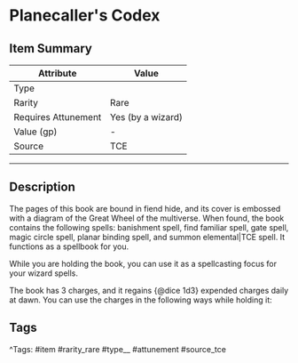 # Planecaller's Codex

## Item Summary

| Attribute            | Value                        |
|----------------------|------------------------------|
| Type                 |   |
| Rarity               | Rare             |
| Requires Attunement  | Yes (by a wizard)                |
| Value (gp)           | -    |
| Source               | TCE |

---

## Description

The pages of this book are bound in fiend hide, and its cover is embossed with a diagram of the Great Wheel of the multiverse. When found, the book contains the following spells: banishment spell, find familiar spell, gate spell, magic circle spell, planar binding spell, and summon elemental|TCE spell. It functions as a spellbook for you.

While you are holding the book, you can use it as a spellcasting focus for your wizard spells.

The book has 3 charges, and it regains {@dice 1d3} expended charges daily at dawn. You can use the charges in the following ways while holding it:

## Tags

^Tags: #item #rarity_rare #type__ #attunement #source_tce